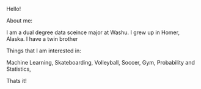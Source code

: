 Hello!

About me:

I am a dual degree data sceince major at Washu. 
I grew up in Homer, Alaska.
I have a twin brother

Things that I am interested in:

Machine Learning,
Skateboarding,
Volleyball,
Soccer,
Gym,
Probability and Statistics,

Thats it!


